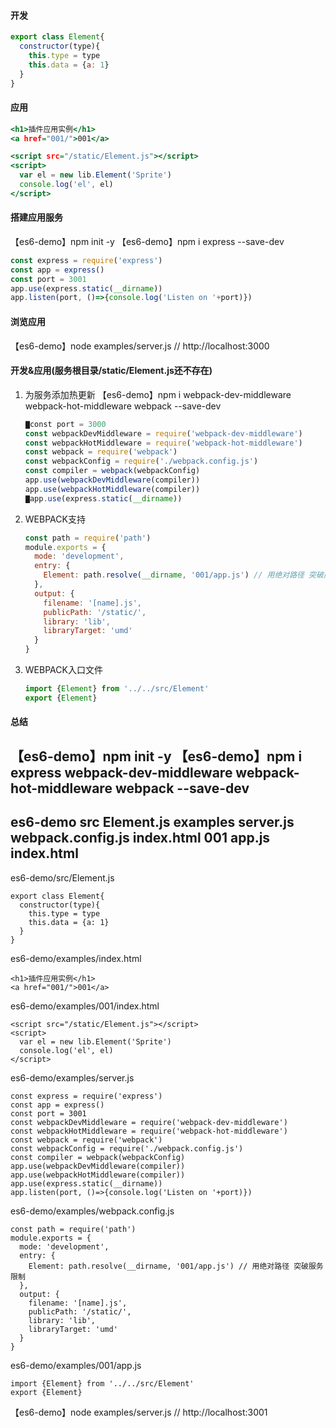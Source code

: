 #### 开发
```es6-demo/src/Element.js
export class Element{  
  constructor(type){
    this.type = type
    this.data = {a: 1}
  }
}
```
#### 应用  
```es6-demo/examples/index.html
<h1>插件应用实例</h1>
<a href="001/">001</a>
```
```es6-demo/examples/001/index.html
<script src="/static/Element.js"></script> 
<script>
  var el = new lib.Element('Sprite')
  console.log('el', el)
</script>
```
#### 搭建应用服务
【es6-demo】npm init -y
【es6-demo】npm i express --save-dev
```es6-demo/examples/server.js
const express = require('express')
const app = express()
const port = 3001
app.use(express.static(__dirname))
app.listen(port, ()=>{console.log('Listen on '+port)})
```
#### 浏览应用
【es6-demo】node examples/server.js  // http://localhost:3000



#### 开发&应用(服务根目录/static/Element.js还不存在)
1. 为服务添加热更新
    【es6-demo】npm i webpack-dev-middleware webpack-hot-middleware webpack --save-dev
    ```es6-demo/examples/server.js
    ▇const port = 3000
    const webpackDevMiddleware = require('webpack-dev-middleware')
    const webpackHotMiddleware = require('webpack-hot-middleware')
    const webpack = require('webpack')
    const webpackConfig = require('./webpack.config.js')
    const compiler = webpack(webpackConfig)
    app.use(webpackDevMiddleware(compiler))
    app.use(webpackHotMiddleware(compiler))
    ▇app.use(express.static(__dirname))
    ```
2. WEBPACK支持
    ```es6-demo/examples/webpack.config.js
    const path = require('path')
    module.exports = {
      mode: 'development',
      entry: {
        Element: path.resolve(__dirname, '001/app.js') // 用绝对路径 突破服务限制
      },
      output: {
        filename: '[name].js',
        publicPath: '/static/',
        library: 'lib',
        libraryTarget: 'umd'
      }
    }
    ```
3. WEBPACK入口文件
    ```es6-demo/examples/001/app.js
    import {Element} from '../../src/Element'
    export {Element}
    ```

#### 总结
【es6-demo】npm init -y
【es6-demo】npm i express webpack-dev-middleware webpack-hot-middleware webpack --save-dev
----------------------------
es6-demo
  src
    Element.js
  examples
    server.js
    webpack.config.js
    index.html
    001
      app.js
      index.html
----------------------------
es6-demo/src/Element.js
```
export class Element{  
  constructor(type){
    this.type = type
    this.data = {a: 1}
  }
}
```
es6-demo/examples/index.html
```
<h1>插件应用实例</h1>
<a href="001/">001</a>
```
es6-demo/examples/001/index.html
```
<script src="/static/Element.js"></script> 
<script>
  var el = new lib.Element('Sprite')
  console.log('el', el)
</script>
```
es6-demo/examples/server.js
```
const express = require('express')
const app = express()
const port = 3001
const webpackDevMiddleware = require('webpack-dev-middleware')
const webpackHotMiddleware = require('webpack-hot-middleware')
const webpack = require('webpack')
const webpackConfig = require('./webpack.config.js')
const compiler = webpack(webpackConfig)
app.use(webpackDevMiddleware(compiler))
app.use(webpackHotMiddleware(compiler))
app.use(express.static(__dirname))
app.listen(port, ()=>{console.log('Listen on '+port)})
```
es6-demo/examples/webpack.config.js
```
const path = require('path')
module.exports = {
  mode: 'development',
  entry: {
    Element: path.resolve(__dirname, '001/app.js') // 用绝对路径 突破服务限制
  },
  output: {
    filename: '[name].js',
    publicPath: '/static/',
    library: 'lib',
    libraryTarget: 'umd'
  }
}
```
es6-demo/examples/001/app.js
```
import {Element} from '../../src/Element'
export {Element}
```

【es6-demo】node examples/server.js  // http://localhost:3001